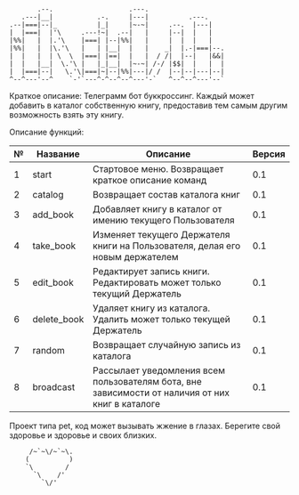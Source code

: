 ```
       .--.                   .---.
   .---|__|           .-.     |---|          .---.
.--|===|--|_          |_|     |~-~|     .--.  |---|
|  |===|  |'\     .---!~|  .--|   |     |--|  |   |
|%%|   |  |.'\    |===| |--|%%|   |     |  |  |   |
|%%|   |  |\.'\   |   | |__|  |   |    _|  |.-|===|--.
|  |   |  | \  \  |===| |==|  |   |  / /|  |--|   |&&|
|  |   |__|  \.'\ |   |_|__|  |~-~| /-/ |$$|  |   |  |
|  |===|--|   \.'\|===|~|--|%%|---|/ /  |--|--|---|--|
^--^---'--^    `-'`---^-^--^--^---'-`   ^--^--^---'--`
```

Краткое описание: Телеграмм бот буккроссинг. Каждый может добавить в каталог собственную книгу, предоставив тем самым другим возможность взять эту книгу. 

Описание функций:

| № | Название    | Описание                                                                                         | Версия |
|---|-------------|--------------------------------------------------------------------------------------------------|--------|
| 1 | start       | Стартовое меню. Возвращает краткое описание команд                                               | 0.1    |
| 2 | catalog     | Возвращает состав каталога книг                                                                  | 0.1    |
| 3 | add_book    | Добавляет книгу в каталог от имению текущего Пользователя                                        | 0.1    |
| 4 | take_book   | Изменяет текущего Держателя книги на Пользователя, делая его новым держателем                    | 0.1    |
| 5 | edit_book   | Редактирует запись книги. Редактировать может только текущий Держатель                           | 0.1    |
| 6 | delete_book | Удаляет книгу из каталога. Удалить может только текущей Держатель                                | 0.1    |
| 7 | random      | Возвращает случайную запись из каталога                                                          | 0.1    |
| 8 | broadcast   | Рассылает уведомления всем пользователям бота, вне зависимости от наличия от них книг в каталоге | 0.1    |

Проект типа pet, код может вызывать жжение в глазах. Берегите свой здоровье и здоровье и своих близких.
```
     /~`~\/~`~\.      
    (          ) 
    `\        / 
      `\    /'
        `\/'
```